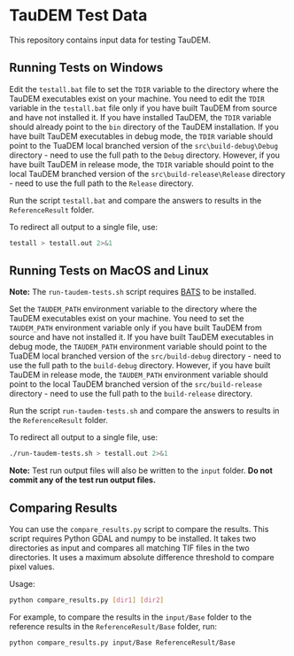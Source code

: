 # TauDEM Test Data

This repository contains input data for testing TauDEM.

## Running Tests on Windows

Edit the `testall.bat` file to set the `TDIR` variable to the directory where the TauDEM executables exist on your machine. You need to edit the `TDIR` variable in the `testall.bat` file only if you have built TauDEM from source and have not installed it. If you have installed TauDEM, the `TDIR` variable should already point to the `bin` directory of the TauDEM installation. If you have built TauDEM executables in debug mode, the `TDIR` variable should point to the TuaDEM local branched version of the `src\build-debug\Debug` directory - need to use the full path to the `Debug` directory. However, if you have built TauDEM in release mode, the `TDIR` variable should point to the local TauDEM branched version of the `src\build-release\Release` directory - need to use the full path to the `Release` directory.

Run the script `testall.bat` and compare the answers to results in the `ReferenceResult` folder.

To redirect all output to a single file, use:

```sh
testall > testall.out 2>&1
```

## Running Tests on MacOS and Linux

**Note:** The `run-taudem-tests.sh` script requires [BATS](https://bats-core.readthedocs.io/en/stable/index.html) to be installed.

Set the `TAUDEM_PATH` environment variable to the directory where the TauDEM executables exist on your machine. You need to set the `TAUDEM_PATH` environment variable only if you have built TauDEM from source and have not installed it. If you have built TauDEM executables in debug mode, the `TAUDEM_PATH` environment variable should point to the TuaDEM local branched version of the `src/build-debug` directory - need to use the full path to the `build-debug` directory. However, if you have built TauDEM in release mode, the `TAUDEM_PATH` environment variable should point to the local TauDEM branched version of the `src/build-release` directory - need to use the full path to the `build-release` directory.

Run the script `run-taudem-tests.sh` and compare the answers to results in the `ReferenceResult` folder.

To redirect all output to a single file, use:

```sh
./run-taudem-tests.sh > testall.out 2>&1
```

**Note:** Test run output files will also be written to the `input` folder. **Do not commit any of the test run output files.**

## Comparing Results

You can use the `compare_results.py` script to compare the results. This script requires Python GDAL and numpy to be installed. It takes two directories as input and compares all matching TIF files in the two directories. It uses a maximum absolute difference threshold to compare pixel values.

Usage:

```sh
python compare_results.py [dir1] [dir2]
```

For example, to compare the results in the `input/Base` folder to the reference results in the `ReferenceResult/Base` folder, run:

```sh
python compare_results.py input/Base ReferenceResult/Base
```
